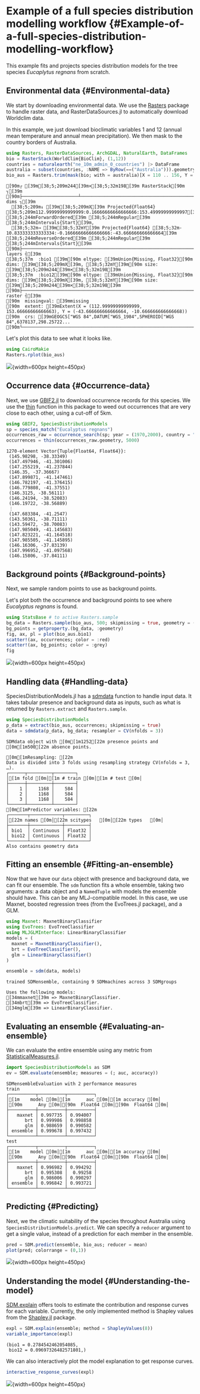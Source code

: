 
# Example of a full species distribution modelling workflow {#Example-of-a-full-species-distribution-modelling-workflow}

This example fits and projects species distribution models for the tree species _Eucaplytus regnans_ from scratch.

## Environmental data {#Environmental-data}

We start by downloading environmental data. We use the [Rasters](www.github.com/rafaqz/Rasters.jl) package to handle raster data, and RasterDataSources.jl to automatically download Worldclim data.

In this example, we just download bioclimatic variables 1 and 12 (annual mean temperature and annual mean precipitation). We then mask to the country borders of Australia.

```julia
using Rasters, RasterDataSources, ArchGDAL, NaturalEarth, DataFrames
bio = RasterStack(WorldClim{BioClim}, (1,12))
countries = naturalearth("ne_10m_admin_0_countries") |> DataFrame
australia = subset(countries, :NAME => ByRow(==("Australia"))).geometry
bio_aus = Rasters.trim(mask(bio; with = australia)[X = 110 .. 156, Y = -45 .. -10])
```


```ansi
[90m┌ [39m[38;5;209m244[39m×[38;5;32m198[39m RasterStack[90m ┐[39m
[90m├─────────────────────┴────────────────────────────────────────────────── dims ┐[39m
  [38;5;209m↓ [39m[38;5;209mX[39m Projected{Float64} [38;5;209m112.99999999999999:0.16666666666666666:153.49999999999997[39m [38;5;244mForwardOrdered[39m [38;5;244mRegular[39m [38;5;244mIntervals{Start}[39m,
  [38;5;32m→ [39m[38;5;32mY[39m Projected{Float64} [38;5;32m-10.833333333333334:-0.16666666666666666:-43.666666666666664[39m [38;5;244mReverseOrdered[39m [38;5;244mRegular[39m [38;5;244mIntervals{Start}[39m
[90m├────────────────────────────────────────────────────────────────────── layers ┤[39m
[38;5;37m  :bio1 [39m[90m eltype: [39mUnion{Missing, Float32}[90m dims: [39m[38;5;209mX[39m, [38;5;32mY[39m[90m size: [39m[38;5;209m244[39m×[38;5;32m198[39m
[38;5;37m  :bio12[39m[90m eltype: [39mUnion{Missing, Float32}[90m dims: [39m[38;5;209mX[39m, [38;5;32mY[39m[90m size: [39m[38;5;209m244[39m×[38;5;32m198[39m
[90m├────────────────────────────────────────────────────────────────────── raster ┤[39m
[90m  missingval: [39mmissing
[90m  extent: [39mExtent(X = (112.99999999999999, 153.66666666666663), Y = (-43.666666666666664, -10.666666666666668))
[90m  crs: [39mGEOGCS["WGS 84",DATUM["WGS_1984",SPHEROID["WGS 84",6378137,298.25722...
[90m└──────────────────────────────────────────────────────────────────────────────┘[39m
```


Let&#39;s plot this data to see what it looks like.

```julia
using CairoMakie
Rasters.rplot(bio_aus)
```

![](jioiqxp.png){width=600px height=450px}

## Occurrence data {#Occurrence-data}

Next, we use [GBIF2.jl](www.github.com/rafaqz/GBIF2.jl) to download occurrence records for this species. We use the [thin](/api#SpeciesDistributionModels.thin-Tuple{Any,%20Any}) function in this package to weed out occurrences that are very close to each other, using a cut-off of 5km.

```julia
using GBIF2, SpeciesDistributionModels
sp = species_match("Eucalyptus regnans")
occurrences_raw = occurrence_search(sp; year = (1970,2000), country = "AU", hasCoordinate = true, limit = 2000)
occurrences = thin(occurrences_raw.geometry, 5000)
```


```ansi
1270-element Vector{Tuple{Float64, Float64}}:
 (145.98298, -38.33349)
 (147.497946, -41.301006)
 (147.255219, -41.237844)
 (146.35, -37.36667)
 (147.899871, -41.147461)
 (146.782197, -41.376415)
 (146.779808, -41.37551)
 (146.3125, -38.56111)
 (146.24194, -38.52083)
 (146.19722, -38.56889)
 ⋮
 (147.683384, -41.2547)
 (143.50361, -38.71111)
 (143.59472, -38.70083)
 (147.985049, -41.145683)
 (147.823221, -41.164518)
 (147.985505, -41.145895)
 (146.16306, -37.83139)
 (147.996952, -41.097568)
 (146.15806, -37.84111)
```


## Background points {#Background-points}

Next, we sample random points to use as background points.

Let&#39;s plot both the occurrence and background points to see where _Eucalyptus regnans_ is found.

```julia
using StatsBase # to active Rasters.sample
bg_data = Rasters.sample(bio_aus, 500; skipmissing = true, geometry = (X,Y))
bg_points = getproperty.(bg_data, :geometry)
fig, ax, pl = plot(bio_aus.bio1)
scatter!(ax, occurrences; color = :red)
scatter!(ax, bg_points; color = :grey)
fig
```

![](rqwxctt.png){width=600px height=450px}

## Handling data {#Handling-data}

SpeciesDistributionModels.jl has a [sdmdata](/api#SpeciesDistributionModels.sdmdata-Tuple{Any,%20Any}) function to handle input data. It takes tabular presence and background data as inputs, such as what is returned by `Rasters.extract` and `Rasters.sample`.

```julia
using SpeciesDistributionModels
p_data = extract(bio_aus, occurrences; skipmissing = true)
data = sdmdata(p_data, bg_data; resampler = CV(nfolds = 3))
```


```ansi
SDMdata object with [0m[1m1252[22m presence points and [0m[1m500[22m absence points. 
 
[0m[1mResampling: [22m
Data is divided into 3 folds using resampling strategy CV(nfolds = 3, …).
┌──────┬─────────┬────────┐
│[1m fold [0m│[1m # train [0m│[1m # test [0m│
├──────┼─────────┼────────┤
│    1 │    1168 │    584 │
│    2 │    1168 │    584 │
│    3 │    1168 │    584 │
└──────┴─────────┴────────┘
[0m[1mPredictor variables: [22m
┌───────┬────────────┬─────────┐
│[22m names [0m│[22m scitypes   [0m│[22m types   [0m│
├───────┼────────────┼─────────┤
│ bio1  │ Continuous │ Float32 │
│ bio12 │ Continuous │ Float32 │
└───────┴────────────┴─────────┘
Also contains geometry data
```


## Fitting an ensemble {#Fitting-an-ensemble}

Now that we have our `data` object with presence and background data, we can fit our ensemble. The `sdm` function fits a whole ensemble, taking two arguments: a data object and a `NamedTuple` with models the ensemble should have. This can be any MLJ-compatible model. In this case, we use Maxnet, boosted regression trees (from the EvoTrees.jl package), and a GLM.

```julia
using Maxnet: MaxnetBinaryClassifier
using EvoTrees: EvoTreeClassifier
using MLJGLMInterface: LinearBinaryClassifier
models = (
  maxnet = MaxnetBinaryClassifier(),
  brt = EvoTreeClassifier(),
  glm = LinearBinaryClassifier()
)

ensemble = sdm(data, models)
```


```ansi
trained SDMensemble, containing 9 SDMmachines across 3 SDMgroups 

Uses the following models:
[34mmaxnet[39m => MaxnetBinaryClassifier. 
[34mbrt[39m => EvoTreeClassifier. 
[34mglm[39m => LinearBinaryClassifier. 

```


## Evaluating an ensemble {#Evaluating-an-ensemble}

We can evaluate the entire ensemble using any metric from [StatisticalMeasures.jl](https://github.com/JuliaAI/StatisticalMeasures.jl).

```julia
import SpeciesDistributionModels as SDM
ev = SDM.evaluate(ensemble; measures = (; auc, accuracy))
```


```ansi
SDMensembleEvaluation with 2 performance measures
train
┌──────────┬──────────┬──────────┐
│[1m    model [0m│[1m      auc [0m│[1m accuracy [0m│
│[90m      Any [0m│[90m  Float64 [0m│[90m  Float64 [0m│
├──────────┼──────────┼──────────┤
│   maxnet │ 0.997735 │ 0.994007 │
│      brt │ 0.999986 │ 0.998858 │
│      glm │ 0.988659 │ 0.990582 │
│ ensemble │ 0.999678 │ 0.997432 │
└──────────┴──────────┴──────────┘
test
┌──────────┬──────────┬──────────┐
│[1m    model [0m│[1m      auc [0m│[1m accuracy [0m│
│[90m      Any [0m│[90m  Float64 [0m│[90m  Float64 [0m│
├──────────┼──────────┼──────────┤
│   maxnet │ 0.996982 │ 0.994292 │
│      brt │ 0.995308 │  0.99258 │
│      glm │ 0.986006 │ 0.990297 │
│ ensemble │ 0.996842 │ 0.993721 │
└──────────┴──────────┴──────────┘

```


## Predicting {#Predicting}

Next, we the climatic suitability of the species throughout Australia using `SpeciesDistributionModels.predict`. We can specify a `reducer` argument to get a single value, instead of a prediction for each member in the ensemble.

```julia
pred = SDM.predict(ensemble, bio_aus; reducer = mean)
plot(pred; colorrange = (0,1))
```

![](qjvffzh.png){width=600px height=450px}

## Understanding the model {#Understanding-the-model}

[SDM.explain](@ref) offers tools to estimate the contribution and response curves for each variable. Currently, the only implemented method is Shapley values from the [Shapley.jl](www.gitlab.com/ExpandingMan/Shapley.jl) package.

```julia
expl = SDM.explain(ensemble; method = ShapleyValues(8))
variable_importance(expl)
```


```ansi
(bio1 = 0.2784542462054085,
 bio12 = 0.09697326482571801,)
```


We can also interactively plot the model explanation to get response curves.

```julia
interactive_response_curves(expl)
```

![](uaisybh.png){width=600px height=450px}
